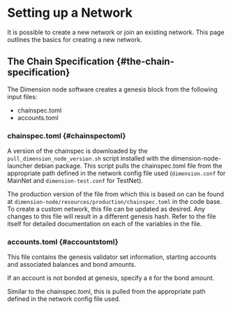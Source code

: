 # Setting up a Network

It is possible to create a new network or join an existing network. This page outlines the basics for creating a new network.

## The Chain Specification {#the-chain-specification}

The Dimension node software creates a genesis block from the following input files:

- chainspec.toml
- accounts.toml

### chainspec.toml {#chainspectoml}

A version of the chainspec is downloaded by the `pull_dimension_node_version.sh` script installed with the dimension-node-launcher debian package. This script pulls the chainspec.toml file from the appropriate path defined in the network config file used (`dimension.conf` for MainNet and `dimension-test.conf` for TestNet).

The production version of the file from which this is based on can be found at `dimension-node/resources/production/chainspec.toml` in the code base. To create a custom network, this file can be updated as desired. Any changes to this file will result in a different genesis hash. Refer to the file itself for detailed documentation on each of the variables in the file.

### accounts.toml {#accountstoml}

This file contains the genesis validator set information, starting accounts and associated balances and bond amounts.

If an account is not bonded at genesis, specify a `0` for the bond amount.

Similar to the chainspec.toml, this is pulled from the appropriate path defined in the network config file used.
